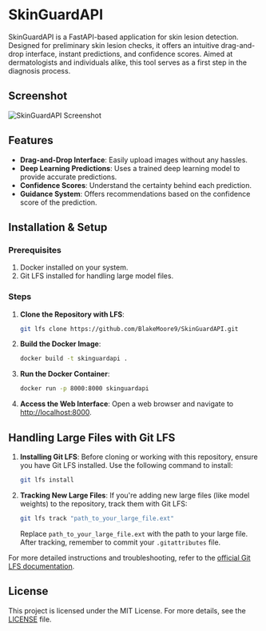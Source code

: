 # SkinGuardAPI

SkinGuardAPI is a FastAPI-based application for skin lesion detection. Designed for preliminary skin lesion checks, it offers an intuitive drag-and-drop interface, instant predictions, and confidence scores. Aimed at dermatologists and individuals alike, this tool serves as a first step in the diagnosis process.

## Screenshot
![SkinGuardAPI Screenshot](path_to_screenshot.png)
<!-- *(Optional: If you have a screenshot of your application, replace 'path_to_screenshot.png' with its path)* -->

## Features

- **Drag-and-Drop Interface**: Easily upload images without any hassles.
- **Deep Learning Predictions**: Uses a trained deep learning model to provide accurate predictions.
- **Confidence Scores**: Understand the certainty behind each prediction.
- **Guidance System**: Offers recommendations based on the confidence score of the prediction.

## Installation & Setup

### Prerequisites

1. Docker installed on your system.
2. Git LFS installed for handling large model files.

### Steps

1. **Clone the Repository with LFS**:
    ```bash
    git lfs clone https://github.com/BlakeMoore9/SkinGuardAPI.git
    ```

2. **Build the Docker Image**:
    ```bash
    docker build -t skinguardapi .
    ```

3. **Run the Docker Container**:
    ```bash
    docker run -p 8000:8000 skinguardapi
    ```

4. **Access the Web Interface**: Open a web browser and navigate to [http://localhost:8000](http://localhost:8000).

## Handling Large Files with Git LFS

1. **Installing Git LFS**: Before cloning or working with this repository, ensure you have Git LFS installed. Use the following command to install:
    ```bash
    git lfs install
    ```

2. **Tracking New Large Files**: If you're adding new large files (like model weights) to the repository, track them with Git LFS:
    ```bash
    git lfs track "path_to_your_large_file.ext"
    ```
    Replace `path_to_your_large_file.ext` with the path to your large file. After tracking, remember to commit your `.gitattributes` file.

For more detailed instructions and troubleshooting, refer to the [official Git LFS documentation](https://git-lfs.github.com/).

## License

This project is licensed under the MIT License. For more details, see the [LICENSE](./LICENSE) file.
